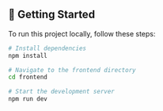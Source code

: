 ## 🚀 Getting Started

To run this project locally, follow these steps:

```bash
# Install dependencies
npm install

# Navigate to the frontend directory
cd frontend

# Start the development server
npm run dev
